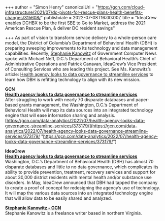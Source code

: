 +++
author = "Simon Henry"
canonicalUrl = "https://gcn.com/cloud-infrastructure/2021/07/dc-pivots-for-rescue-plans-health-benefits-changes/315608/"
publishdate = 2022-07-08T16:00:00Z
title = "IdeaCrew enables DCHBX to be the first SBE to Go to Market, address the 2021 American Rescue Plan, & deliver DC resident savings"

+++
As part of vision to transform service delivery to a whole-person care model, the District of Columbia’s Department of Behavioral Health (DBH) is preparing sweeping improvements to its technology and data management capabilities. Recently, [Stephanie Kanowitz](https://gcn.com/voices/stephanie-kanowitz/18811/?oref=gcn-post-author?oref=rf-post-author) of Government Computer News spoke with Michael Neff, D.C.’s Department of Behavioral Health’s Chief of Administrative Operations and Patrick Canavan, IdeaCrew’s Vice President of Consulting Services who are leading this project. See Ms. Kanowitz’s article: [Health agency looks to data governance to streamline services](https://gcn.com/data-analytics/2022/07/health-agency-looks-data-governance-streamline-services/373179/) to learn how DBH is refitting technology to align with its new mission.

**GCN**  
 [**Health agency looks to data governance to streamline services**](https://gcn.com/data-analytics/2022/07/health-agency-looks-data-governance-streamline-services/373179/)  
 After struggling to work with nearly 70 disparate databases and paper-based grants management, the Washington, D.C.’s Department of Behavioral Health will map its data sources into an integrated technology engine that will ease information sharing and analysis.  
 [https://gcn.com/data-analytics/2022/07/health-agency-looks-data-governance-streamline-services/373179/](https://gcn.com/data-analytics/2022/07/health-agency-looks-data-governance-streamline-services/373179/ "https://gcn.com/data-analytics/2022/07/health-agency-looks-data-governance-streamline-services/373179/")

**IdeaCrew**  
 [**Health agency looks to data governance to streamline services**](https://ideacrew.com/news/health-agency-streamlining-services/)  
 Washington, D.C.’s Department of Behavioral Health (DBH) has almost 70 disparate databases and little to no data governance, which complicates its ability to provide prevention, treatment, recovery services and support for about 30,000 district residents with mental health and/or substance use disorders. In May, IdeaCrew announced that DBH had tapped the company to create a proof of concept for redesigning the agency’s use of technology. It will map the various data sources into an integrated technology engine that will allow data to be easily shared and analyzed.

[**Stephanie Kanowitz - GCN**](https://gcn.com/voices/stephanie-kanowitz/18811/?oref=gcn-post-author?oref=rf-post-author)  
 Stephanie Kanowitz is a freelance writer based in northern Virginia.